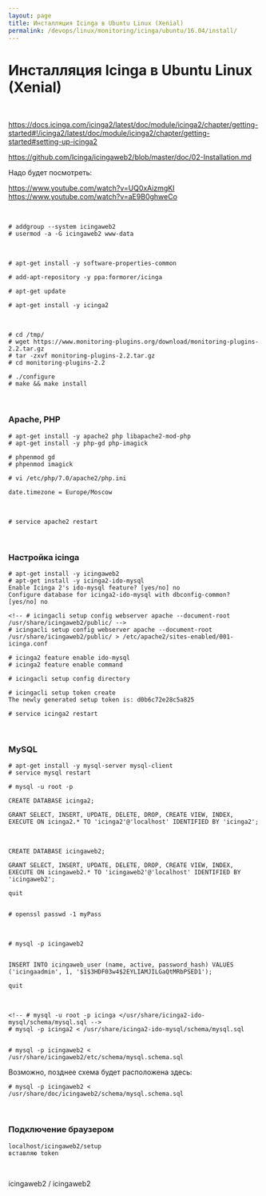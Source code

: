 ```yaml
---
layout: page
title: Инсталляция Icinga в Ubuntu Linux (Xenial)
permalink: /devops/linux/monitoring/icinga/ubuntu/16.04/install/
---
```


# Инсталляция Icinga в Ubuntu Linux (Xenial)

<br/>

https://docs.icinga.com/icinga2/latest/doc/module/icinga2/chapter/getting-started#!/icinga2/latest/doc/module/icinga2/chapter/getting-started#setting-up-icinga2

https://github.com/Icinga/icingaweb2/blob/master/doc/02-Installation.md



Надо будет посмотреть:  

https://www.youtube.com/watch?v=UQ0xAizmgKI
https://www.youtube.com/watch?v=aE9B0ghweCo

<br/>


    # addgroup --system icingaweb2
    # usermod -a -G icingaweb2 www-data

<br/>

    # apt-get install -y software-properties-common

    # add-apt-repository -y ppa:formorer/icinga

    # apt-get update

    # apt-get install -y icinga2

<br/>

    # cd /tmp/
    # wget https://www.monitoring-plugins.org/download/monitoring-plugins-2.2.tar.gz
    # tar -zxvf monitoring-plugins-2.2.tar.gz
    # cd monitoring-plugins-2.2

    # ./configure
    # make && make install


<br/>

### Apache, PHP

    # apt-get install -y apache2 php libapache2-mod-php
    # apt-get install -y php-gd php-imagick

    # phpenmod gd
    # phpenmod imagick

    # vi /etc/php/7.0/apache2/php.ini

    date.timezone = Europe/Moscow

<br/>

    # service apache2 restart


<br/>

### Настройка icinga

    # apt-get install -y icingaweb2
    # apt-get install -y icinga2-ido-mysql
    Enable Icinga 2's ido-mysql feature? [yes/no] no
    Configure database for icinga2-ido-mysql with dbconfig-common? [yes/no] no

    <!-- # icingacli setup config webserver apache --document-root /usr/share/icingaweb2/public/ -->
    # icingacli setup config webserver apache --document-root /usr/share/icingaweb2/public/ > /etc/apache2/sites-enabled/001-icinga.conf

    # icinga2 feature enable ido-mysql
    # icinga2 feature enable command

    # icingacli setup config directory

    # icingacli setup token create    
    The newly generated setup token is: d0b6c72e28c5a825

    # service icinga2 restart





<br/>

### MySQL

    # apt-get install -y mysql-server mysql-client
    # service mysql restart

    # mysql -u root -p

    CREATE DATABASE icinga2;

    GRANT SELECT, INSERT, UPDATE, DELETE, DROP, CREATE VIEW, INDEX, EXECUTE ON icinga2.* TO 'icinga2'@'localhost' IDENTIFIED BY 'icinga2';


<br/>

    CREATE DATABASE icingaweb2;

    GRANT SELECT, INSERT, UPDATE, DELETE, DROP, CREATE VIEW, INDEX, EXECUTE ON icingaweb2.* TO 'icingaweb2'@'localhost' IDENTIFIED BY 'icingaweb2';

    quit


    # openssl passwd -1 myPass


 <br/>

    # mysql -p icingaweb2


    INSERT INTO icingaweb_user (name, active, password_hash) VALUES ('icingaadmin', 1, '$1$3HDF03w4$2EYLIAMJILGaQtMRbPSED1');

    quit


<br/>

    <!-- # mysql -u root -p icinga </usr/share/icinga2-ido-mysql/schema/mysql.sql -->
    # mysql -p icinga2 < /usr/share/icinga2-ido-mysql/schema/mysql.sql


    # mysql -p icingaweb2 < /usr/share/icingaweb2/etc/schema/mysql.schema.sql


Возможно, позднее схема будет расположена здесь:

    # mysql -p icingaweb2 < /usr/share/doc/icingaweb2/schema/mysql.schema.sql

<!--

<br/>

    # vi /etc/icingaweb2/resources.ini


{% highlight text %}

[icingaweb2]
type                = "db"
db                  = "mysql"
host                = "localhost"
port                = "3306"
dbname              = "icingaweb2"
username            = "icingaweb2"
password            = "icingaweb2"


[icinga2]
type                = "db"
db                  = "mysql"
host                = "localhost"
port                = "3306"
dbname              = "icinga2"
username            = "icinga2"
password            = "icinga2"

{% endhighlight %}


icingaweb_group

    https://raw.githubusercontent.com/Icinga/icingaweb2/master/etc/schema/mysql.schema.sql
 -->


<br/>

### Подключение браузером

    localhost/icingaweb2/setup
    вставляю token

<br/>


icingaweb2 / icingaweb2
